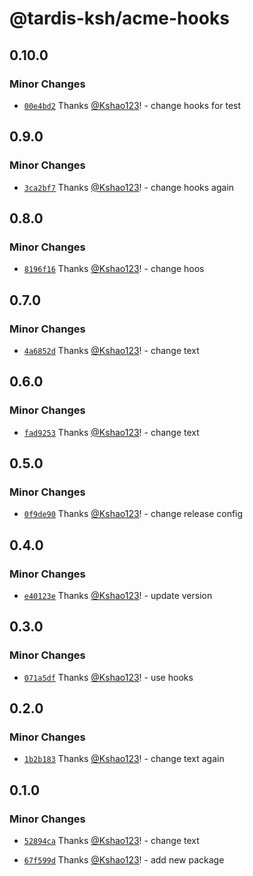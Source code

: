 # @tardis-ksh/acme-hooks

## 0.10.0

### Minor Changes

- [`00e4bd2`](https://github.com/tardis-ksh/demo-turborepo/commit/00e4bd26d033f979e475eb7b98c061fb9933d73f) Thanks [@Kshao123](https://github.com/Kshao123)! - change hooks for test

## 0.9.0

### Minor Changes

- [`3ca2bf7`](https://github.com/tardis-ksh/demo-turborepo/commit/3ca2bf7a46d6d16268171eba39bd4a7ad930b998) Thanks [@Kshao123](https://github.com/Kshao123)! - change hooks again

## 0.8.0

### Minor Changes

- [`8196f16`](https://github.com/tardis-ksh/demo-turborepo/commit/8196f164ad0ca258708d8a9dde19de24a592c142) Thanks [@Kshao123](https://github.com/Kshao123)! - change hoos

## 0.7.0

### Minor Changes

- [`4a6852d`](https://github.com/tardis-ksh/demo-turborepo/commit/4a6852dd9bed00bfe5388aa5103073ad646160e2) Thanks [@Kshao123](https://github.com/Kshao123)! - change text

## 0.6.0

### Minor Changes

- [`fad9253`](https://github.com/tardis-ksh/demo-turborepo/commit/fad92539015bc84a158753246983093930554a53) Thanks [@Kshao123](https://github.com/Kshao123)! - change text

## 0.5.0

### Minor Changes

- [`0f9de90`](https://github.com/tardis-ksh/demo-turborepo/commit/0f9de90addcead8cd901a9e13c0af1737c66f466) Thanks [@Kshao123](https://github.com/Kshao123)! - change release config

## 0.4.0

### Minor Changes

- [`e40123e`](https://github.com/tardis-ksh/demo-turborepo/commit/e40123e967adfcb311d72c6efb9e89c84bae64d0) Thanks [@Kshao123](https://github.com/Kshao123)! - update version

## 0.3.0

### Minor Changes

- [`071a5df`](https://github.com/tardis-ksh/demo-turborepo/commit/071a5df90de9e24e4cd8c2f399aff8e7e0ce83b7) Thanks [@Kshao123](https://github.com/Kshao123)! - use hooks

## 0.2.0

### Minor Changes

- [`1b2b183`](https://github.com/tardis-ksh/demo-turborepo/commit/1b2b183a118896a9f41baa67439dc7489e9a9090) Thanks [@Kshao123](https://github.com/Kshao123)! - change text again

## 0.1.0

### Minor Changes

- [`52894ca`](https://github.com/tardis-ksh/demo-turborepo/commit/52894ca3defa8faa4f3532189fb3d433cf7bca3e) Thanks [@Kshao123](https://github.com/Kshao123)! - change text

- [`67f599d`](https://github.com/tardis-ksh/demo-turborepo/commit/67f599d008ac25a800158ccd1ea58b6209e51d7b) Thanks [@Kshao123](https://github.com/Kshao123)! - add new package

